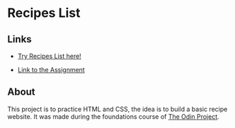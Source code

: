 # Recipes List

## Links
- [Try Recipes List here!](https://your-link.com)

- [Link to the Assignment](https://www.theodinproject.com/lessons/foundations-recipes)

## About
This project is to practice HTML and CSS, the idea is to build a basic recipe website.
It was made during the foundations course of [The Odin Project](https://www.theodinproject.com).

